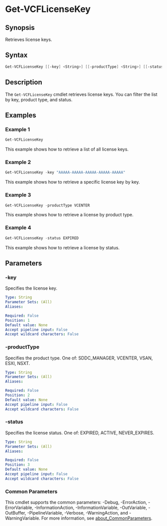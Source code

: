 # Get-VCFLicenseKey

## Synopsis

Retrieves license keys.

## Syntax

```powershell
Get-VCFLicenseKey [[-key] <String>] [[-productType] <String>] [[-status] <String>] [<CommonParameters>]
```

## Description

The `Get-VCFLicenseKey` cmdlet retrieves license keys. You can filter the list by key, product type, and status.

## Examples

### Example 1

```powershell
Get-VCFLicenseKey
```

This example shows how to retrieve a list of all license keys.

### Example 2

```powershell
Get-VCFLicenseKey -key "AAAAA-AAAAA-AAAAA-AAAAA-AAAAA"
```

This example shows how to retrieve a specific license key by key.

### Example 3

```powershell
Get-VCFLicenseKey -productType VCENTER
```

This example shows how to retrieve a license by product type.

### Example 4

```powershell
Get-VCFLicenseKey -status EXPIRED
```

This example shows how to retrieve a license by status.

## Parameters

### -key

Specifies the license key.

```yaml
Type: String
Parameter Sets: (All)
Aliases:

Required: False
Position: 1
Default value: None
Accept pipeline input: False
Accept wildcard characters: False
```

### -productType

Specifies the product type. One of: SDDC_MANAGER, VCENTER, VSAN, ESXI, NSXT.

```yaml
Type: String
Parameter Sets: (All)
Aliases:

Required: False
Position: 2
Default value: None
Accept pipeline input: False
Accept wildcard characters: False
```

### -status

Specifies the license status. One of: EXPIRED, ACTIVE, NEVER_EXPIRES.

```yaml
Type: String
Parameter Sets: (All)
Aliases:

Required: False
Position: 3
Default value: None
Accept pipeline input: False
Accept wildcard characters: False
```

### Common Parameters

This cmdlet supports the common parameters: -Debug, -ErrorAction, -ErrorVariable, -InformationAction, -InformationVariable, -OutVariable, -OutBuffer, -PipelineVariable, -Verbose, -WarningAction, and -WarningVariable. For more information, see [about_CommonParameters](http://go.microsoft.com/fwlink/?LinkID=113216).
